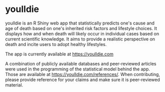 # youlldie

youlldie is an R Shiny web app that statistically predicts one's cause and age of death based on one's inherited risk factors and lifestyle choices. It displays how and when death will likely occur in individual cases based on current scientific knowledge. It aims to provide a realistic perspective on death and incite users to adopt healthy lifestyles.

The app is currently available at https://youlldie.com

A combination of publicly available databases and peer-reviewed articles were used in the programming of the statistical model behind the app. Those are available at https://youlldie.com/references/. When contributing, please provide reference for your claims and make sure it is peer-reviewed material.
